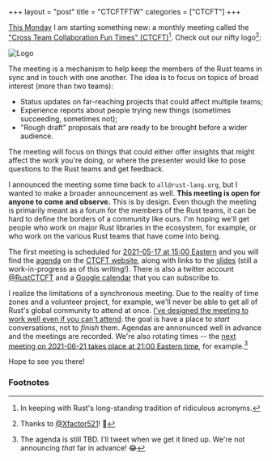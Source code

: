 +++
layout = "post"
title = "CTCFTFTW"
categories = ["CTCFT"]
+++

[This Monday][agenda] I am starting something new: a monthly meeting called the ["Cross Team Collaboration Fun Times" (CTCFT)][CTCFT][^c1]. Check out our nifty logo[^thanks]:

![Logo](https://raw.githubusercontent.com/rust-ctcft/ctcft/main/img/camprust.png)

The meeting is a mechanism to help keep the members of the Rust teams in sync and in touch with one another. The idea is to focus on topics of broad interest (more than two teams):

* Status updates on far-reaching projects that could affect multiple teams;
* Experience reports about people trying new things (sometimes succeeding, sometimes not);
* "Rough draft" proposals that are ready to be brought before a wider audience.

The meeting will focus on things that could either offer insights that might affect the work you're doing, or where the presenter would like to pose questions to the Rust teams and get feedback.

I announced the meeting some time back to `all@rust-lang.org`, but I wanted to make a broader announcement as well. **This meeting is open for anyone to come and observe.** This is by design. Even though the meeting is primarily meant as a forum for the members of the Rust teams, it can be hard to define the borders of a community like ours. I'm hoping we'll get people who work on major Rust libraries in the ecosystem, for example, or who work on the various Rust teams that have come into being.

The first meeting is scheduled for [2021-05-17 at 15:00 Eastern](https://everytimezone.com/s/675bc61f) and you will find the [agenda] on the [CTCFT website][CTCFT], along with links to the [slides] (still a work-in-progress as of this writing!). There is also a twitter account [@RustCTCFT] and a [Google calendar](https://calendar.google.com/calendar/embed?src=7n0vvoqfe0kbnk6i04uiu52t30%40group.calendar.google.com&ctz=America%2FNew_York) that you can subscribe to.

I realize the limitations of a synchronous meeting. Due to the reality of time zones and a volunteer project, for example, we'll never be able to get all of Rust's global community to attend at once. [I've designed the meeting to work well even if you can't attend][global]: the goal is have a place to *start* conversations, not to *finish* them. Agendas are annonunced well in advance and the meetings are recorded. We're also rotating times -- the [next meeting on 2021-06-21 takes place at 21:00 Eastern time][2021-06-21], for example.[^noagenda]

[global]: https://rust-ctcft.github.io/ctcft/faq.html#what-can-we-do-to-make-this-accessible-to-people-around-the-globe

Hope to see you there!

[agenda]: https://rust-ctcft.github.io/ctcft/meetings/2021-05-17.html
[2021-06-21]: https://rust-ctcft.github.io/ctcft/meetings/2021-06-21.html
[@RustCTCFT]: https://twitter.com/rustctcft
[CTCFT]: https://rust-ctcft.github.io/ctcft/
[slides]: https://hackmd.io/@rust-ctcft

### Footnotes

[^c1]: In keeping with Rust's long-standing tradition of ridiculous acronyms.
[^thanks]: Thanks to [@Xfactor521](https://twitter.com/xfactor521)! 🙏
[^noagenda]: The agenda is still TBD. I'll tweet when we get it lined up. We're not announcing *that* far in advance! 😂